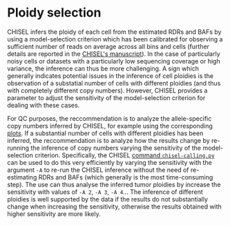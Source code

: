 # Ploidy selection

CHISEL infers the ploidy of each cell from the estimated RDRs and BAFs by using a model-selection criterion which has been calibrated for observing a sufficient number of reads on average across all bins and cells (further details are reported in the [CHISEL's manuscript](https://doi.org/10.1101/837195)).
In the case of particularly noisy cells or datasets with a particularly low sequencing coverage or high variance, the inference can thus be more challenging.
A sign which generally indicates potential issues in the inference of cell ploidies is the observation of a substatial number of cells with different ploidies (and thus with completely different copy numbers).
However, CHISEL provides a parameter to adjust the sensitivity of the model-selection criterion for dealing with these cases.

For QC purposes, the reccommendation is to analyze the allele-specific copy numbers inferred by CHISEL, for example using the corresponding [plots](../doc/chisel-plotting.md).
If a substantial number of cells with different ploidies has been inferred, the reccommendation is to analyze how the results change by re-running the inference of copy numbers varying the sensitivity of the model-selection criterion.
Specifically, the CHISEL [command `chisel-calling.py`](../doc/chisel-calling.md) can be used to do this very efficiently by varying the sensitivity with the argument `-A` to re-run the CHISEL inference without the need of re-estimating RDRs and BAFs (which generally is the most time-consuming step).
The use can thus analyse the inferred tumor ploidies by increase the sensitivity with values of `-A 2`, `-A 3`, `-A 4`...
The inference of different ploidies is well supported by the data if the results do not substantially change when increasing the sensitivity, otherwise the results obtained with higher sensitivity are more likely.
